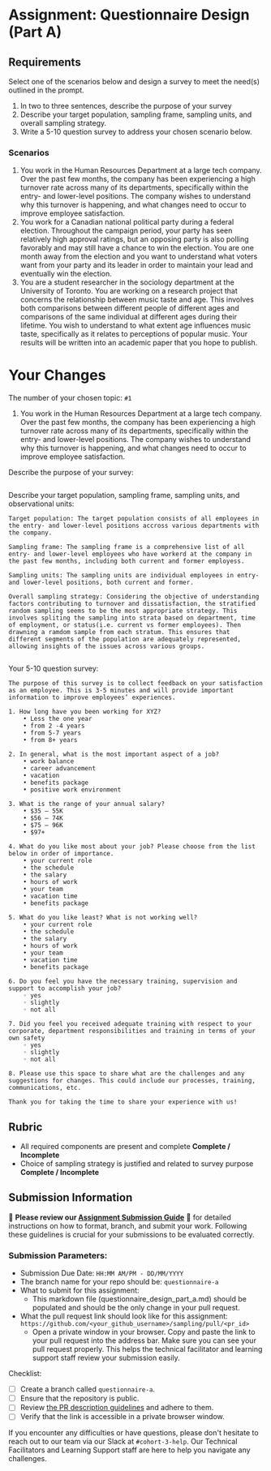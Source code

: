 # Assignment: Questionnaire Design (Part A)

## Requirements
Select one of the scenarios below and design a survey to meet the need(s) outlined in the prompt.

1.	In two to three sentences, describe the purpose of your survey
2.	Describe your target population, sampling frame, sampling units, and overall sampling strategy.
3.	Write a 5-10 question survey to address your chosen scenario below.


### Scenarios
1.	You work in the Human Resources Department at a large tech company. Over the past few months, the company has been experiencing a high turnover rate across many of its departments, specifically within the entry- and lower-level positions. The company wishes to understand why this turnover is happening, and what changes need to occur to improve employee satisfaction.
2.	You work for a Canadian national political party during a federal election. Throughout the campaign period, your party has seen relatively high approval ratings, but an opposing party is also polling favorably and may still have a chance to win the election. You are one month away from the election and you want to understand what voters want from your party and its leader in order to maintain your lead and eventually win the election.
3.	You are a student researcher in the sociology department at the University of Toronto. You are working on a research project that concerns the relationship between music taste and age. This involves both comparisons between different people of different ages and comparisons of the same individual at different ages during their lifetime. You wish to understand to what extent age influences music taste, specifically as it relates to perceptions of popular music. Your results will be written into an academic paper that you hope to publish.


# Your Changes

The number of your chosen topic: `#1`
1.	You work in the Human Resources Department at a large tech company. Over the past few months, the company has been experiencing a high turnover rate across many of its departments, specifically within the entry- and lower-level positions. The company wishes to understand why this turnover is happening, and what changes need to occur to improve employee satisfaction.

Describe the purpose of your survey:
```The purpose of this survey is to gather feedback from current employees’ expectations and aspirations across all departments. It aims also to identify key factors contributing to employee dissatisfaction and departure, enabling the company to implement targeted changes to staff retention and employee satisfaction with their jobs and the organization. 
```

Describe your target population, sampling frame, sampling units, and observational units:
```
Target population: The target population consists of all employees in the entry- and lower-level positions accross various departments with the company. 

Sampling frame: The sampling frame is a comprehensive list of all entry- and lower-level employees who have workerd at the company in the past few months, including both current and former employess.

Sampling units: The sampling units are individual employees in entry- and lower-level positions, both current and former.

Overall sampling strategy: Considering the objective of understanding factors contributing to turnover and dissatisfaction, the stratified random sampling seems to be the most appropriate strategy. This involves spliting the sampling into strata based on department, time of employment, or status(i.e. current vs former employees). Then drawning a ramdom sample from each stratum. This ensures that different segments of the population are adequately represented, allowing insights of the issues across various groups.


```

Your 5-10 question survey:
```
The purpose of this survey is to collect feedback on your satisfaction as an employee. This is 3-5 minutes and will provide important information to improve employees’ experiences.

1. How long have you been working for XYZ?
    • Less the one year
    • from 2 -4 years
    • from 5-7 years
    • from 8+ years

2. In general, what is the most important aspect of a job?
    • work balance
    • career advancement
    • vacation 
    • benefits package
    • positive work environment

3. What is the range of your annual salary?
    • $35 – 55K
    • $56 – 74K
    • $75 – 96K
    • $97+

4. What do you like most about your job? Please choose from the list below in order of importance.
    • your current role
    • the schedule
    • the salary
    • hours of work
    • your team
    • vacation time
    • benefits package

5. What do you like least? What is not working well?
    • your current role
    • the schedule
    • the salary
    • hours of work
    • your team
    • vacation time
    • benefits package

6. Do you feel you have the necessary training, supervision and support to accomplish your job?
    ◦ yes
    ◦ slightly
    ◦ not all
      
7. Did you feel you received adequate training with respect to your corporate, department responsibilities and training in terms of your own safety
    ◦ yes
    ◦ slightly
    ◦ not all

8. Please use this space to share what are the challenges and any suggestions for changes. This could include our processes, training, communications, etc.

Thank you for taking the time to share your experience with us!

```

## Rubric

-	All required components are present and complete **Complete / Incomplete**
-	Choice of sampling strategy is justified and related to survey purpose **Complete / Incomplete**

## Submission Information

🚨 **Please review our [Assignment Submission Guide](https://github.com/UofT-DSI/onboarding/blob/main/onboarding_documents/submissions.md)** 🚨 for detailed instructions on how to format, branch, and submit your work. Following these guidelines is crucial for your submissions to be evaluated correctly.

### Submission Parameters:
* Submission Due Date: `HH:MM AM/PM - DD/MM/YYYY`
* The branch name for your repo should be: `questionnaire-a`
* What to submit for this assignment:
    * This markdown file (questionnaire_design_part_a.md) should be populated and should be the only change in your pull request.
* What the pull request link should look like for this assignment: `https://github.com/<your_github_username>/sampling/pull/<pr_id>`
    * Open a private window in your browser. Copy and paste the link to your pull request into the address bar. Make sure you can see your pull request properly. This helps the technical facilitator and learning support staff review your submission easily.

Checklist:
- [ ] Create a branch called `questionnaire-a`.
- [ ] Ensure that the repository is public.
- [ ] Review [the PR description guidelines](https://github.com/UofT-DSI/onboarding/blob/main/onboarding_documents/submissions.md#guidelines-for-pull-request-descriptions) and adhere to them.
- [ ] Verify that the link is accessible in a private browser window.

If you encounter any difficulties or have questions, please don't hesitate to reach out to our team via our Slack at `#cohort-3-help`. Our Technical Facilitators and Learning Support staff are here to help you navigate any challenges.
